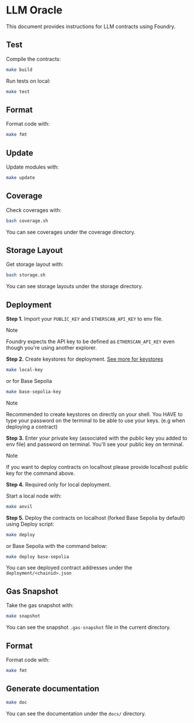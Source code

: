 # LLM Oracle

This document provides instructions for LLM contracts using Foundry.

## Test

Compile the contracts:

```sh
make build
```

Run tests on local:

```sh
make test
```

## Format

Format code with:

```sh
make fmt
```

## Update

Update modules with:

```sh
make update
```

## Coverage

Check coverages with:

```sh
bash coverage.sh
```

You can see coverages under the coverage directory.

## Storage Layout

Get storage layout with:

```sh
bash storage.sh
```

You can see storage layouts under the storage directory.

## Deployment

**Step 1.**
Import your `PUBLIC_KEY` and `ETHERSCAN_API_KEY` to env file.

> [!NOTE]
>
> Foundry expects the API key to be defined as `ETHERSCAN_API_KEY` even though you're using another explorer.

**Step 2.**
Create keystores for deployment. [See more for keystores](https://eips.ethereum.org/EIPS/eip-2335)

```sh
make local-key
```

or for Base Sepolia

```sh
make base-sepolia-key
```

> [!NOTE]
>
> Recommended to create keystores on directly on your shell.
> You HAVE to type your password on the terminal to be able to use your keys. (e.g when deploying a contract)

**Step 3.**
Enter your private key (associated with the public key you added to env file) and password on terminal. You'll see your public key on terminal.

> [!NOTE]
>
> If you want to deploy contracts on localhost please provide localhost public key for the command above.

**Step 4.** Required only for local deployment.

Start a local node with:

```sh
make anvil
```

**Step 5.**
Deploy the contracts on localhost (forked Base Sepolia by default) using Deploy script:

```sh
make deploy
```

or Base Sepolia with the command below:

```sh
make deploy base-sepolia
```

You can see deployed contract addresses under the `deployment/<chainid>.json`

## Gas Snapshot

Take the gas snapshot with:

```sh
make snapshot
```

You can see the snapshot `.gas-snapshot` file in the current directory.

## Format

Format code with:

```sh
make fmt
```

## Generate documentation

```sh
make doc
```

You can see the documentation under the `docs/` directory.
